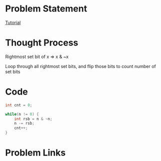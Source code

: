 # Problem Statement

[Tutorial]()

# Thought Process

Rightmost set bit of x => x & ~x

Loop through all rightmost set bits, and flip those bits to count number of set bits

# Code
```cpp
int cnt = 0;

while(n != 0) {
    int rsb = n & ~n;
    n -= rsb;
    cnt++;
}
```

# Problem Links
